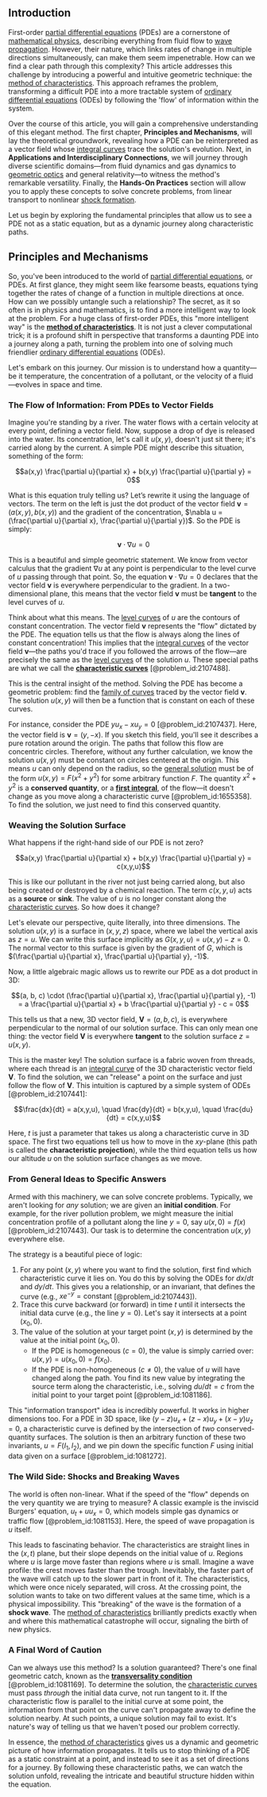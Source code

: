 ## Introduction
First-order [partial differential equations](@article_id:142640) (PDEs) are a cornerstone of [mathematical physics](@article_id:264909), describing everything from fluid flow to [wave propagation](@article_id:143569). However, their nature, which links rates of change in multiple directions simultaneously, can make them seem impenetrable. How can we find a clear path through this complexity? This article addresses this challenge by introducing a powerful and intuitive geometric technique: the [method of characteristics](@article_id:177306). This approach reframes the problem, transforming a difficult PDE into a more tractable system of [ordinary differential equations](@article_id:146530) (ODEs) by following the 'flow' of information within the system.

Over the course of this article, you will gain a comprehensive understanding of this elegant method. The first chapter, **Principles and Mechanisms**, will lay the theoretical groundwork, revealing how a PDE can be reinterpreted as a vector field whose [integral curves](@article_id:161364) trace the solution's evolution. Next, in **Applications and Interdisciplinary Connections**, we will journey through diverse scientific domains—from fluid dynamics and gas dynamics to [geometric optics](@article_id:174534) and general relativity—to witness the method's remarkable versatility. Finally, the **Hands-On Practices** section will allow you to apply these concepts to solve concrete problems, from linear transport to nonlinear [shock formation](@article_id:194122).

Let us begin by exploring the fundamental principles that allow us to see a PDE not as a static equation, but as a dynamic journey along characteristic paths.

## Principles and Mechanisms

So, you've been introduced to the world of [partial differential equations](@article_id:142640), or PDEs. At first glance, they might seem like fearsome beasts, equations tying together the rates of change of a function in multiple directions at once. How can we possibly untangle such a relationship? The secret, as it so often is in physics and mathematics, is to find a more intelligent way to look at the problem. For a huge class of first-order PDEs, this "more intelligent way" is the **[method of characteristics](@article_id:177306)**. It is not just a clever computational trick; it is a profound shift in perspective that transforms a daunting PDE into a journey along a path, turning the problem into one of solving much friendlier [ordinary differential equations](@article_id:146530) (ODEs).

Let's embark on this journey. Our mission is to understand how a quantity—be it temperature, the concentration of a pollutant, or the velocity of a fluid—evolves in space and time.

### The Flow of Information: From PDEs to Vector Fields

Imagine you're standing by a river. The water flows with a certain velocity at every point, defining a vector field. Now, suppose a drop of dye is released into the water. Its concentration, let's call it $u(x,y)$, doesn't just sit there; it's carried along by the current. A simple PDE might describe this situation, something of the form:

$$a(x,y) \frac{\partial u}{\partial x} + b(x,y) \frac{\partial u}{\partial y} = 0$$

What is this equation truly telling us? Let’s rewrite it using the language of vectors. The term on the left is just the dot product of the vector field $\mathbf{v} = (a(x,y), b(x,y))$ and the gradient of the concentration, $\nabla u = (\frac{\partial u}{\partial x}, \frac{\partial u}{\partial y})$. So the PDE is simply:

$$\mathbf{v} \cdot \nabla u = 0$$

This is a beautiful and simple geometric statement. We know from vector calculus that the gradient $\nabla u$ at any point is perpendicular to the level curve of $u$ passing through that point. So, the equation $\mathbf{v} \cdot \nabla u = 0$ declares that the vector field $\mathbf{v}$ is everywhere perpendicular to the gradient. In a two-dimensional plane, this means that the vector field $\mathbf{v}$ must be **tangent** to the level curves of $u$.

Think about what this means. The [level curves](@article_id:268010) of $u$ are the contours of constant concentration. The vector field $\mathbf{v}$ represents the "flow" dictated by the PDE. The equation tells us that the flow is always along the lines of constant concentration! This implies that the [integral curves](@article_id:161364) of the vector field $\mathbf{v}$—the paths you'd trace if you followed the arrows of the flow—are precisely the same as the [level curves](@article_id:268010) of the solution $u$. These special paths are what we call the **[characteristic curves](@article_id:174682)** [@problem_id:2107488].

This is the central insight of the method. Solving the PDE has become a geometric problem: find the [family of curves](@article_id:168658) traced by the vector field $\mathbf{v}$. The solution $u(x,y)$ will then be a function that is constant on each of these curves.

For instance, consider the PDE $y u_x - x u_y = 0$ [@problem_id:2107437]. Here, the vector field is $\mathbf{v} = (y, -x)$. If you sketch this field, you'll see it describes a pure rotation around the origin. The paths that follow this flow are concentric circles. Therefore, without any further calculation, we know the solution $u(x,y)$ must be constant on circles centered at the origin. This means $u$ can only depend on the radius, so the [general solution](@article_id:274512) must be of the form $u(x,y) = F(x^2+y^2)$ for some arbitrary function $F$. The quantity $x^2+y^2$ is a **conserved quantity**, or a **[first integral](@article_id:274148)**, of the flow—it doesn't change as you move along a characteristic curve [@problem_id:1655358]. To find the solution, we just need to find this conserved quantity.

### Weaving the Solution Surface

What happens if the right-hand side of our PDE is not zero?

$$a(x,y) \frac{\partial u}{\partial x} + b(x,y) \frac{\partial u}{\partial y} = c(x,y,u)$$

This is like our pollutant in the river not just being carried along, but also being created or destroyed by a chemical reaction. The term $c(x,y,u)$ acts as a **source** or **sink**. The value of $u$ is no longer constant along the [characteristic curves](@article_id:174682). So how does it change?

Let's elevate our perspective, quite literally, into three dimensions. The solution $u(x,y)$ is a surface in $(x,y,z)$ space, where we label the vertical axis as $z=u$. We can write this surface implicitly as $G(x,y,u) = u(x,y) - z = 0$. The normal vector to this surface is given by the gradient of $G$, which is $(\frac{\partial u}{\partial x}, \frac{\partial u}{\partial y}, -1)$.

Now, a little algebraic magic allows us to rewrite our PDE as a dot product in 3D:

$$(a, b, c) \cdot (\frac{\partial u}{\partial x}, \frac{\partial u}{\partial y}, -1) = a \frac{\partial u}{\partial x} + b \frac{\partial u}{\partial y} - c = 0$$

This tells us that a new, 3D vector field, $\mathbf{V} = (a, b, c)$, is everywhere perpendicular to the normal of our solution surface. This can only mean one thing: the vector field $\mathbf{V}$ is everywhere **tangent** to the solution surface $z = u(x,y)$.

This is the master key! The solution surface is a fabric woven from threads, where each thread is an [integral curve](@article_id:275757) of the 3D characteristic vector field $\mathbf{V}$. To find the solution, we can "release" a point on the surface and just follow the flow of $\mathbf{V}$. This intuition is captured by a simple system of ODEs [@problem_id:2107441]:

$$\frac{dx}{dt} = a(x,y,u), \quad \frac{dy}{dt} = b(x,y,u), \quad \frac{du}{dt} = c(x,y,u)$$

Here, $t$ is just a parameter that takes us along a characteristic curve in 3D space. The first two equations tell us how to move in the $xy$-plane (this path is called the **characteristic projection**), while the third equation tells us how our altitude $u$ on the solution surface changes as we move.

### From General Ideas to Specific Answers

Armed with this machinery, we can solve concrete problems. Typically, we aren't looking for *any* solution; we are given an **initial condition**. For example, for the river pollution problem, we might measure the initial concentration profile of a pollutant along the line $y=0$, say $u(x,0) = f(x)$ [@problem_id:2107443]. Our task is to determine the concentration $u(x,y)$ everywhere else.

The strategy is a beautiful piece of logic:
1.  For any point $(x,y)$ where you want to find the solution, first find which characteristic curve it lies on. You do this by solving the ODEs for $dx/dt$ and $dy/dt$. This gives you a relationship, or an invariant, that defines the curve (e.g., $x e^{-y} = \text{constant}$ [@problem_id:2107443]).
2.  Trace this curve backward (or forward) in time $t$ until it intersects the initial data curve (e.g., the line $y=0$). Let's say it intersects at a point $(x_0, 0)$.
3.  The value of the solution at your target point $(x,y)$ is determined by the value at the initial point $(x_0, 0)$.
    *   If the PDE is homogeneous ($c=0$), the value is simply carried over: $u(x,y) = u(x_0, 0) = f(x_0)$.
    *   If the PDE is non-homogeneous ($c \neq 0$), the value of $u$ will have changed along the path. You find its new value by integrating the source term along the characteristic, i.e., solving $du/dt = c$ from the initial point to your target point [@problem_id:1081186].

This "information transport" idea is incredibly powerful. It works in higher dimensions too. For a PDE in 3D space, like $(y-z)u_x + (z-x)u_y + (x-y)u_z = 0$, a characteristic curve is defined by the intersection of *two* conserved-quantity surfaces. The solution is then an arbitrary function of these two invariants, $u = F(I_1, I_2)$, and we pin down the specific function $F$ using initial data given on a surface [@problem_id:1081272].

### The Wild Side: Shocks and Breaking Waves

The world is often non-linear. What if the speed of the "flow" depends on the very quantity we are trying to measure? A classic example is the inviscid Burgers' equation, $u_t + u u_x = 0$, which models simple gas dynamics or traffic flow [@problem_id:1081153]. Here, the speed of wave propagation is $u$ itself.

This leads to fascinating behavior. The characteristics are straight lines in the $(x,t)$ plane, but their slope depends on the initial value of $u$. Regions where $u$ is large move faster than regions where $u$ is small. Imagine a wave profile: the crest moves faster than the trough. Inevitably, the faster part of the wave will catch up to the slower part in front of it. The characteristics, which were once nicely separated, will cross. At the crossing point, the solution wants to take on two different values at the same time, which is a physical impossibility. This "breaking" of the wave is the formation of a **shock wave**. The [method of characteristics](@article_id:177306) brilliantly predicts exactly when and where this mathematical catastrophe will occur, signaling the birth of new physics.

### A Final Word of Caution

Can we always use this method? Is a solution guaranteed? There's one final geometric catch, known as the **[transversality condition](@article_id:260624)** [@problem_id:1081169]. To determine the solution, the [characteristic curves](@article_id:174682) must pass *through* the initial data curve, not run tangent to it. If the characteristic flow is parallel to the initial curve at some point, the information from that point on the curve can't propagate away to define the solution nearby. At such points, a unique solution may fail to exist. It's nature's way of telling us that we haven't posed our problem correctly.

In essence, the [method of characteristics](@article_id:177306) gives us a dynamic and geometric picture of how information propagates. It tells us to stop thinking of a PDE as a static constraint at a point, and instead to see it as a set of directions for a journey. By following these characteristic paths, we can watch the solution unfold, revealing the intricate and beautiful structure hidden within the equation.